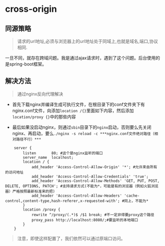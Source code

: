 # cross-origin

## 同源策略

>请求的url地址,必须与浏览器上的url地址处于同域上,也就是域名,端口,协议相同.

一旦不同，就存在跨域问题。我是通过ajax请求时，遇到了这个问题。后台使用的是spring-boot框架。

## 解决方法

>通过nginx反向代理解决

* 首先下载nginx并编译生成可执行文件，在根目录下的conf文件夹下有nginx.conf文件，向添加`location /{}`里面如下内容，然后添加`location/proxy {}`中的那些内容

* 最后如果没启动nginx，则通过`sbin`目录下的`nginx`启动，否则要么先关闭nginx、再启动，要么`./nginx -s reload -c ***nginx.conf文件绝对路径（相对路径不行）***`


```nginx
    server {
        listen       80; #这个是nginx监听的端口
        server_name  localhost;
        location / {
            add_header 'Access-Control-Allow-Origin' '*'; #允许来自所有的访问地址
            add_header 'Access-Control-Allow-Credentials' 'true';
            add_header 'Access-Control-Allow-Methods' 'GET, PUT, POST, DELETE, OPTIONS, PATCH'; #支持请求方式(不能为*，可能是有的浏览器（例如火狐浏览器）严格按照最新标准来的把)
            add_header 'Access-Control-Allow-Headers' 'cache-control,content-type,hash-referer,x-requested-with'; #同上，不能为*
        }
        location /proxy {
            rewrite ^/proxy/(.*)$ /$1 break; #不一定非得要proxy这个路径
            proxy_pass http://localhost:8080/;#要监听的本地端口
        }
    }
```

>注意，即使这样配置了，我们依然可以通过原端口访问。


